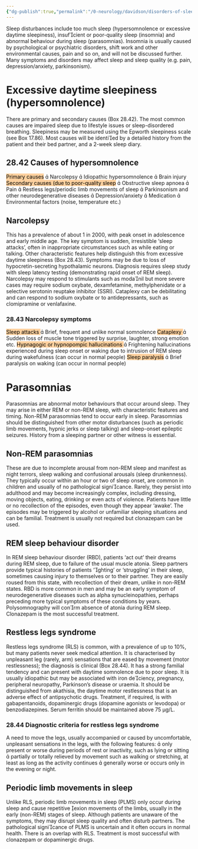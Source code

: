 ```yaml
---
{"dg-publish":true,"permalink":"/0-neurology/davidson/disorders-of-sleep/","dgPassFrontmatter":true,"created":"2025-05-07T20:58:28.510+06:30","updated":"2025-06-13T00:09:34.054+06:30"}
---
```


Sleep disturbances include too much sleep (hypersomnolence or excessive daytime sleepiness), insufcient or poor-quality sleep (insomnia) and abnormal behaviour during sleep (parasomnias). Insomnia is usually caused by psychological or psychiatric disorders, shift work and other environmental causes, pain and so on, and will not be discussed further. Many symptoms and disorders may affect sleep and sleep quality (e.g. pain, depression/anxiety, parkinsonism).

# Excessive daytime sleepiness (hypersomnolence)
There are primary and secondary causes (Box 28.42). The most common causes are impaired sleep due to lifestyle issues or sleep-disordered breathing. Sleepiness may be measured using the Epworth sleepiness scale (see Box 17.86). Most causes will be identied by a detailed history from the patient and their bed partner, and a 2-week sleep diary.

## 28.42 Causes of hypersomnolence
<mark style="background: #FFB86CA6;">Primary causes</mark>
	 Narcolepsy 
	 Idiopathic hypersomnolence
	 Brain injury
<mark style="background: #FFB86CA6;">Secondary causes (due to poor-quality sleep</mark>
	 Obstructive sleep apnoea 
	 Pain 
	 Restless legs/periodic limb movements of sleep
	 Parkinsonism and other neurodegenerative diseases
	 Depression/anxiety 
	 Medication 
	 Environmental factors (noise, temperature etc.)

## Narcolepsy
This has a prevalence of about 1 in 2000, with peak onset in adolescence and early middle age. The key symptom is sudden, irresistible ‘sleep attacks’, often in inappropriate circumstances such as while eating or talking. Other characteristic features help distinguish this from excessive daytime sleepiness (Box 28.43). Symptoms may be due to loss of hypocretin-secreting hypothalamic neurons. Diagnosis requires sleep study with sleep latency testing (demonstrating rapid onset of REM sleep). Narcolepsy may respond to stimulants such as modanil but more severe cases may require sodium oxybate, dexamfetamine, methylphenidate or a selective serotonin reuptake inhibitor (SSRI). Cataplexy can be debilitating and can respond to sodium oxybate or to antidepressants, such as clomipramine or venlafaxine.

### 28.43 Narcolepsy symptoms
<mark style="background: #FFB86CA6;">Sleep attacks </mark>
	 Brief, frequent and unlike normal somnolence 
<mark style="background: #FFB86CA6;">Cataplexy </mark>
	 Sudden loss of muscle tone triggered by surprise, laughter, strong emotion etc. 
<mark style="background: #FFB86CA6;">Hypnagogic or hypnopompic hallucinations </mark>
	 Frightening hallucinations experienced during sleep onset or waking due to intrusion of REM sleep during wakefulness (can occur in normal people) 
<mark style="background: #FFB86CA6;">Sleep paralysis</mark> 
	 Brief paralysis on waking (can occur in normal people)

 # Parasomnias
 Parasomnias are abnormal motor behaviours that occur around sleep. They may arise in either REM or non-REM sleep, with characteristic features and timing. Non-REM parasomnias tend to occur early in sleep. Parasomnias should be distinguished from other motor disturbances (such as periodic limb movements, hypnic jerks or sleep talking) and sleep-onset epileptic seizures. History from a sleeping partner or other witness is essential.

## Non-REM parasomnias
These are due to incomplete arousal from non-REM sleep and manifest as night terrors, sleep walking and confusional arousals (sleep drunkenness). They typically occur within an hour or two of sleep onset, are common in children and usually of no pathological signicance. Rarely, they persist into adulthood and may become increasingly complex, including dressing, moving objects, eating, drinking or even acts of violence. Patients have little or no recollection of the episodes, even though they appear ‘awake’. The episodes may be triggered by alcohol or unfamiliar sleeping situations and can be familial. Treatment is usually not required but clonazepam can be used.

## REM sleep behaviour disorder
In REM sleep behaviour disorder (RBD), patients ‘act out’ their dreams during REM sleep, due to failure of the usual muscle atonia. Sleep partners provide typical histories of patients ‘ghting’ or ‘struggling’ in their sleep, sometimes causing injury to themselves or to their partner. They are easily roused from this state, with recollection of their dream, unlike in non-REM states. RBD is more common in men and may be an early symptom of neurodegenerative diseases such as alpha synucleinopathies, perhaps preceding more typical symptoms of these conditions by years. Polysomnography will conrm absence of atonia during REM sleep. Clonazepam is the most successful treatment.

## Restless legs syndrome
Restless legs syndrome (RLS) is common, with a prevalence of up to 10%, but many patients never seek medical attention. It is characterised by unpleasant leg (rarely, arm) sensations that are eased by movement (motor restlessness); the diagnosis is clinical (Box 28.44). It has a strong familial tendency and can present with daytime somnolence due to poor sleep. It is usually idiopathic but may be associated with iron deciency, pregnancy, peripheral neuropathy, Parkinson’s disease or uraemia. It should be distinguished from akathisia, the daytime motor restlessness that is an adverse effect of antipsychotic drugs. Treatment, if required, is with gabapentanoids, dopaminergic drugs (dopamine agonists or levodopa) or benzodiazepines. Serum ferritin should be maintained above 75 µg/L.

### 28.44 Diagnostic criteria for restless legs syndrome 
A need to move the legs, usually accompanied or caused by uncomfortable,
unpleasant sensations in the legs, with the following features: 
	 only present or worse during periods of rest or inactivity, such as lying or sitting 
	 partially or totally relieved by movement such as walking or stretching, at least as long as the activity continues
	 generally worse or occurs only in the evening or night.

## Periodic limb movements in sleep
Unlike RLS, periodic limb movements in sleep (PLMS) only occur during sleep and cause repetitive exion movements of the limbs, usually in the early (non-REM) stages of sleep. Although patients are unaware of the symptoms, they may disrupt sleep quality and often disturb partners. The pathological signicance of PLMS is uncertain and it often occurs in normal health. There is an overlap with RLS. Treatment is most successful with clonazepam or dopaminergic drugs.